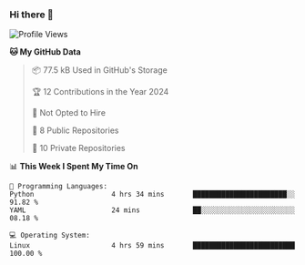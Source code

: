 ### Hi there 👋

<!--
**huayuan4396/huayuan4396** is a ✨ _special_ ✨ repository because its `README.md` (this file) appears on your GitHub profile.

Here are some ideas to get you started:

- 🔭 I’m currently working on ...
- 🌱 I’m currently learning ...
- 👯 I’m looking to collaborate on ...
- 🤔 I’m looking for help with ...
- 💬 Ask me about ...
- 📫 How to reach me: ...
- 😄 Pronouns: ...
- ⚡ Fun fact: ...
-->

<!--START_SECTION:waka-->
![Profile Views](http://img.shields.io/badge/Profile%20Views-14-blue)

**🐱 My GitHub Data** 

> 📦 77.5 kB Used in GitHub's Storage 
 > 
> 🏆 12 Contributions in the Year 2024
 > 
> 🚫 Not Opted to Hire
 > 
> 📜 8 Public Repositories 
 > 
> 🔑 10 Private Repositories 
 > 
📊 **This Week I Spent My Time On** 

```text
💬 Programming Languages: 
Python                   4 hrs 34 mins       ███████████████████████░░   91.82 % 
YAML                     24 mins             ██░░░░░░░░░░░░░░░░░░░░░░░   08.18 % 

💻 Operating System: 
Linux                    4 hrs 59 mins       █████████████████████████   100.00 % 
```


<!--END_SECTION:waka-->
